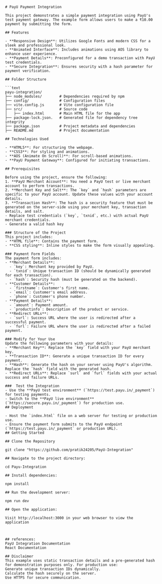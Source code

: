 ```text
# PayU Payment Integration

This project demonstrates a simple payment integration using PayU's test payment gateway. The example form allows users to make a ₹10.00 payment by submitting the form. 

## Features

- **Responsive Design**: Utilizes Google Fonts and modern CSS for a sleek and professional look.
- **Animated Interface**: Includes animations using AOS library to enhance user experience.
- **Payment Details**: Preconfigured for a demo transaction with PayU test credentials.
- **Secure Integration**: Ensures security with a hash parameter for payment verification.

## Folder Structure

```text
payu-integration/
├── node_modules/        # Dependencies required by npm
├── config/              # Configuration files
├── vite.config.js       # Vite configuration file
├── src/                 # Source code
│   ├── index.html       # Main HTML file for the app
├── package-lock.json.   # Generated file for dependency tree integrity
├── package.json         # Project metadata and dependencies
├── README.md            # Project documentation

## Technologies Used

- **HTML5**: For structuring the webpage.
- **CSS3**: For styling and animations.
- **AOS (Animate On Scroll)**: For scroll-based animations.
- **PayU Payment Gateway**: Configured for initiating transactions.

## Prerequisites

Before using the project, ensure the following:
1. **PayU Merchant Account**: You need a PayU test or live merchant account to perform transactions.
2. **Merchant Key and Salt**: The `key` and `hash` parameters are specific to your PayU account. Update these values with your account details.
3. **Transaction Hash**: The hash is a security feature that must be generated on the server-side using your merchant key, transaction details, and salt.
- Replace test credentials (`key`, `txnid`, etc.) with actual PayU merchant credentials.
- Generate a valid hash key 

### Structure of the Project
This project includes:
- **HTML file**: Contains the payment form.
- **CSS styling**: Inline styles to make the form visually appealing.

### Payment Form Fields
The payment form includes:
- **Merchant Details**:
  - `key`: Merchant key provided by PayU.
  - `txnid`: Unique transaction ID (should be dynamically generated for each transaction).
  - `hash`: Security hash (must be generated on the backend).
- **Customer Details**:
  - `firstname`: Customer's first name.
  - `email`: Customer's email address.
  - `phone`: Customer's phone number.
- **Payment Details**:
  - `amount`: Payment amount.
  - `productinfo`: Description of the product or service.
- **Redirect URLs**:
  - `surl`: Success URL where the user is redirected after a successful payment.
  - `furl`: Failure URL where the user is redirected after a failed payment.

### Modify for Your Use
Update the following parameters with your details:
- **Merchant Key**: Replace the `key` field with your PayU merchant key.
- **Transaction ID**: Generate a unique transaction ID for every payment.
- **Hash**: Generate the hash on your server using PayU's algorithm. Replace the `hash` field with the generated hash.
- **Redirect URLs**: Replace `surl` and `furl` fields with your actual success and failure URLs.

###  Test the Integration
- Use the **PayU test environment** (`https://test.payu.in/_payment`) for testing payments.
- Switch to the **PayU live environment** (`https://secure.payu.in/_payment`) for production use.
## Deployment

- Host the `index.html` file on a web server for testing or production use.
- Ensure the payment form submits to the PayU endpoint (`https://test.payu.in/_payment` or production URL).
## Getting Started

## Clone the Repository 

git clone "https://github.com/pratik24205/PayU-Integration"

## Navigate to the project directory:

cd Payu-Integration

## Install dependencies:

npm install

## Run the development server:

npm run dev

## Open the application:

Visit http://localhost:3000 in your web browser to view the application



## references:
PayU Integration Documentation
React Documentation

## Disclaimer
This example uses static transaction details and a pre-generated hash for demonstration purposes only. For production use:
Generate unique transaction IDs dynamically.
Calculate the hash securely on the server.
Use HTTPS for secure communication.
